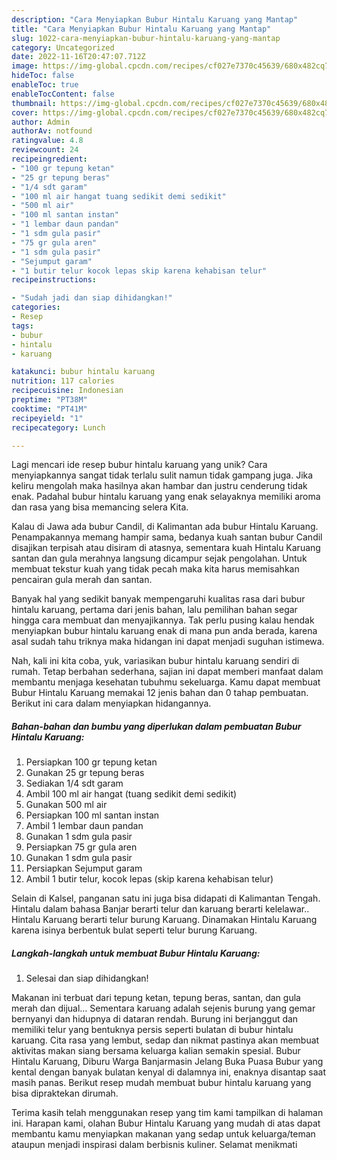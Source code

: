 ```yaml
---
description: "Cara Menyiapkan Bubur Hintalu Karuang yang Mantap"
title: "Cara Menyiapkan Bubur Hintalu Karuang yang Mantap"
slug: 1022-cara-menyiapkan-bubur-hintalu-karuang-yang-mantap
category: Uncategorized
date: 2022-11-16T20:47:07.712Z
image: https://img-global.cpcdn.com/recipes/cf027e7370c45639/680x482cq70/bubur-hintalu-karuang-foto-resep-utama.jpg
hideToc: false
enableToc: true
enableTocContent: false
thumbnail: https://img-global.cpcdn.com/recipes/cf027e7370c45639/680x482cq70/bubur-hintalu-karuang-foto-resep-utama.jpg
cover: https://img-global.cpcdn.com/recipes/cf027e7370c45639/680x482cq70/bubur-hintalu-karuang-foto-resep-utama.jpg
author: Admin
authorAv: notfound
ratingvalue: 4.8
reviewcount: 24
recipeingredient:
- "100 gr tepung ketan"
- "25 gr tepung beras"
- "1/4 sdt garam"
- "100 ml air hangat tuang sedikit demi sedikit"
- "500 ml air"
- "100 ml santan instan"
- "1 lembar daun pandan"
- "1 sdm gula pasir"
- "75 gr gula aren"
- "1 sdm gula pasir"
- "Sejumput garam"
- "1 butir telur kocok lepas skip karena kehabisan telur"
recipeinstructions:

- "Sudah jadi dan siap dihidangkan!"
categories:
- Resep
tags:
- bubur
- hintalu
- karuang

katakunci: bubur hintalu karuang 
nutrition: 117 calories
recipecuisine: Indonesian
preptime: "PT38M"
cooktime: "PT41M"
recipeyield: "1"
recipecategory: Lunch

---
```





Lagi mencari ide resep bubur hintalu karuang yang unik? Cara menyiapkannya sangat tidak terlalu sulit namun tidak gampang juga. Jika keliru mengolah maka hasilnya akan hambar dan justru cenderung tidak enak. Padahal bubur hintalu karuang yang enak selayaknya memiliki aroma dan rasa yang bisa memancing selera Kita.





Kalau di Jawa ada bubur Candil, di Kalimantan ada bubur Hintalu Karuang. Penampakannya memang hampir sama, bedanya kuah santan bubur Candil disajikan terpisah atau disiram di atasnya, sementara kuah Hintalu Karuang santan dan gula merahnya langsung dicampur sejak pengolahan. Untuk membuat tekstur kuah yang tidak pecah maka kita harus memisahkan pencairan gula merah dan santan.

Banyak hal yang sedikit banyak mempengaruhi kualitas rasa dari bubur hintalu karuang, pertama dari jenis bahan, lalu pemilihan bahan segar hingga cara membuat dan menyajikannya. Tak perlu pusing kalau hendak menyiapkan bubur hintalu karuang enak di mana pun anda berada, karena asal sudah tahu triknya maka hidangan ini dapat menjadi suguhan istimewa.






Nah, kali ini kita coba, yuk, variasikan bubur hintalu karuang sendiri di rumah. Tetap berbahan sederhana, sajian ini dapat memberi manfaat dalam membantu menjaga kesehatan tubuhmu sekeluarga. Kamu dapat membuat Bubur Hintalu Karuang memakai 12 jenis bahan dan 0 tahap pembuatan. Berikut ini cara dalam menyiapkan hidangannya.

<!--inarticleads1-->

##### Bahan-bahan dan bumbu yang diperlukan dalam pembuatan Bubur Hintalu Karuang:

1. Persiapkan 100 gr tepung ketan
1. Gunakan 25 gr tepung beras
1. Sediakan 1/4 sdt garam
1. Ambil 100 ml air hangat (tuang sedikit demi sedikit)
1. Gunakan 500 ml air
1. Persiapkan 100 ml santan instan
1. Ambil 1 lembar daun pandan
1. Gunakan 1 sdm gula pasir
1. Persiapkan 75 gr gula aren
1. Gunakan 1 sdm gula pasir
1. Persiapkan Sejumput garam
1. Ambil 1 butir telur, kocok lepas (skip karena kehabisan telur)


Selain di Kalsel, panganan satu ini juga bisa didapati di Kalimantan Tengah. Hintalu dalam bahasa Banjar berarti telur dan karuang berarti kelelawar.. Hintalu Karuang berarti telur burung Karuang. Dinamakan Hintalu Karuang karena isinya berbentuk bulat seperti telur burung Karuang. 

<!--inarticleads2-->

##### Langkah-langkah untuk membuat Bubur Hintalu Karuang:


1. Selesai dan siap dihidangkan!

Makanan ini terbuat dari tepung ketan, tepung beras, santan, dan gula merah dan dijual… Sementara karuang adalah sejenis burung yang gemar bernyanyi dan hidupnya di dataran rendah. Burung ini berjanggut dan memiliki telur yang bentuknya persis seperti bulatan di bubur hintalu karuang. Cita rasa yang lembut, sedap dan nikmat pastinya akan membuat aktivitas makan siang bersama keluarga kalian semakin spesial. Bubur Hintalu Karuang, Diburu Warga Banjarmasin Jelang Buka Puasa Bubur yang kental dengan banyak bulatan kenyal di dalamnya ini, enaknya disantap saat masih panas. Berikut resep mudah membuat bubur hintalu karuang yang bisa dipraktekan dirumah. 

Terima kasih telah menggunakan resep yang tim kami tampilkan di halaman ini. Harapan kami, olahan Bubur Hintalu Karuang yang mudah di atas dapat membantu kamu menyiapkan makanan yang sedap untuk keluarga/teman ataupun menjadi inspirasi dalam berbisnis kuliner. Selamat menikmati
